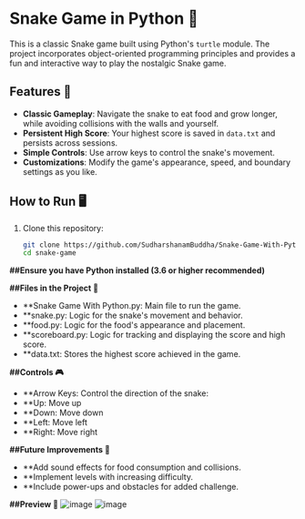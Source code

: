 # Snake Game in Python 🐍

This is a classic Snake game built using Python's `turtle` module. The project incorporates object-oriented programming principles and provides a fun and interactive way to play the nostalgic Snake game.

## Features 🌟
- **Classic Gameplay**: Navigate the snake to eat food and grow longer, while avoiding collisions with the walls and yourself.
- **Persistent High Score**: Your highest score is saved in `data.txt` and persists across sessions.
- **Simple Controls**: Use arrow keys to control the snake's movement.
- **Customizations**: Modify the game's appearance, speed, and boundary settings as you like.

## How to Run 🖥️
1. Clone this repository:
   ```bash
   git clone https://github.com/SudharshanamBuddha/Snake-Game-With-Python-Turtle.git
   cd snake-game
   
**##Ensure you have Python installed (3.6 or higher recommended)**

**##Files in the Project 📂**
- **Snake Game With Python.py: Main file to run the game.
- **snake.py: Logic for the snake's movement and behavior.
- **food.py: Logic for the food's appearance and placement.
- **scoreboard.py: Logic for tracking and displaying the score and high score.
- **data.txt: Stores the highest score achieved in the game.
  
**##Controls 🎮**
- **Arrow Keys: Control the direction of the snake:
- **Up: Move up
- **Down: Move down
- **Left: Move left
- **Right: Move right

**##Future Improvements 🔮**
- **Add sound effects for food consumption and collisions.
- **Implement levels with increasing difficulty.
- **Include power-ups and obstacles for added challenge.

**##Preview 📸**
![image](https://github.com/user-attachments/assets/b30ba35b-d28c-40ac-ac44-8a14d100e7ff)
![image](https://github.com/user-attachments/assets/a97ce401-210e-4578-9bdc-f320a37c359a)
